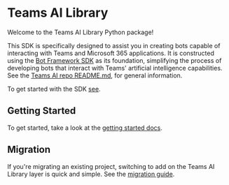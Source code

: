 # Teams AI Library

Welcome to the Teams AI Library Python package! 

This SDK is specifically designed to assist you in creating bots capable of interacting with Teams and Microsoft 365 applications. It is constructed using the [Bot Framework SDK](https://github.com/microsoft/botbuilder-python) as its foundation, simplifying the process of developing bots that interact with Teams' artificial intelligence capabilities. See the [Teams AI repo README.md](https://github.com/microsoft/teams-ai), for general information.

To get started with the SDK [see](../../../getting-started/README.md).

## Getting Started

To get started, take a look at the [getting started docs](https://github.com/microsoft/teams-ai/blob/main/getting-started/README.md).

## Migration

If you're migrating an existing project, switching to add on the Teams AI Library layer is quick and simple. See the [migration guide](https://github.com/microsoft/teams-ai/blob/main/getting-started/MIGRATION/PYTHON.md).
